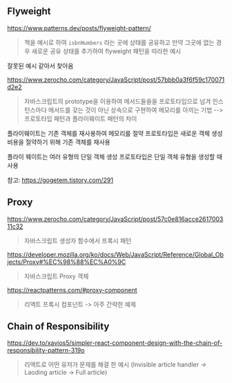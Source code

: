## Flyweight

https://www.patterns.dev/posts/flyweight-pattern/

> 책을 예시로 하여 `isbnNumbers` 라는 곳에 상태를 공유하고 만약 그곳에 없는 경우 새로운 공유 상태를 추가하여 flyweight 패턴을 따라한 예시

잘못된 예시 같아서 찾아옴

https://www.zerocho.com/category/JavaScript/post/57bbb0a3f6f59c170071d2e2

> 자바스크립트의 prototype을 이용하여 메서드들을을 프로토타입으로 넘겨 인스턴스마다 메서드를 갖는 것이 아닌 상속으로 구현하여 메모리를 아끼는 기법 --> 프로토타입 패턴과 플라이웨이트 패턴의 차이

플라이웨이트는 기존 객체를 재사용하여 메모리를 절약
프로토타입은 새로운 객체 생성 비용을 절약하기 위해 기존 객체를 재사용

플라이 웨이트는 여러 유형의 단일 객체 생성
프로토타입은 단일 객체 유형을 생성할 때 사용

참고: https://gogetem.tistory.com/291

## Proxy

https://www.zerocho.com/category/JavaScript/post/57c0e816acce261700311c32

> 자바스크립트 생성자 함수에서 프록시 패턴

https://developer.mozilla.org/ko/docs/Web/JavaScript/Reference/Global_Objects/Proxy#%EC%98%88%EC%A0%9C

> 자바스크립트 Proxy 객체

https://reactpatterns.com/#proxy-component

> 리액트 프록시 컴포넌트 -> 아주 간략한 예제

## Chain of Responsibility

https://dev.to/xavios5/simpler-react-component-design-with-the-chain-of-responsibility-pattern-319o

> 리액트로 어떤 유저가 문제를 해결 한 예시 (Invisible article handler -> Laoding article -> Full article)
